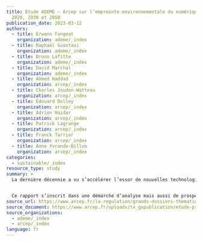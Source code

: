 ```yaml
---
title: Etude ADEME – Arcep sur l’empreinte environnementale du numérique en
  2020, 2030 et 2050
publication_date: 2023-03-12
authors:
  - title: Erwann Fangeat
    organization: ademe/_index
  - title: Raphaël Guastavi
    organization: ademe/_index
  - title: Bruno Lafitte
    organization: ademe/_index
  - title: David Marchal
    organization: ademe/_index
  - title: Ahmed Haddad
    organization: arcep/_index
  - title: Charles Joudon-Watteau
    organization: arcep/_index
  - title: Edouard Dolley
    organization: arcep/_index
  - title: Adrien Haidar
    organization: arcep/_index
  - title: Patrick Lagrange
    organization: arcep/_index
  - title: Franck Tarrier
    organization: arcep/_index
  - title: Anne Yvrande-Billon
    organization: arcep/_index
categories:
  - sustainable/_index
resource_type: study
summary: >
  La dernière décennie a vu s’accélérer l’essor de nouvelles technologies qui ont marqué le paysage numérique de leur apport en rapidité, qualité et connectivité pour les contenus multimédias et les outils de communication. Alors que de nombreux domaines d’activité ont su profiter de ces nombreuses innovations (industrie 4.0, ecommerce, télécommunications etc.) pour se développer, cette croissance a toujours été couplée avec une augmentation significative des pressions sur l’environnement et les ressources naturelles.


  Ce rapport s’inscrit dans une démarche d’analyse mais aussi de prospection quant à l’avenir du numérique. Cette étude croise l’ensemble du périmètre, depuis les installations réseaux vers les terminaux tout en considérant les impacts des réseaux, équipements numériques et datacenters. Spécifiquement, la tâche 2 consiste en une évaluation des impacts du numérique en France selon la méthodologie d’Analyse du Cycle de Vie (ACV). Celle-ci porte sur les 3 tiers du numérique : les terminaux utilisateurs, les réseaux et les centres de données, et calcul un panel de 12 indicateurs d’impacts, dont notamment le changement climatique, la consommation de ressources naturelles, ou encore les particules fines. Les résultats sont présentés à l’échelle France, par habitant, et sont détaillés suivant différents niveaux d’analyse afin de disposer d’une interprétation plus fine et d’une meilleure compréhension des enjeux environnementaux directs associés au numérique en France. Enfin sont présentés des cas de calcul des impacts du numérique de foyers et entreprises types.
source_url: https://www.arcep.fr/la-regulation/grands-dossiers-thematiques-transverses/lempreinte-environnementale-du-numerique/etude-ademe-arcep-empreinte-environnemental-numerique-2020-2030-2050.html
source_document: https://www.arcep.fr/uploads/tx_gspublication/etude-prospective-2030-2050_mars2023.pdf
source_organizations:
  - ademe/_index
  - arcep/_index
language: fr
---
```

